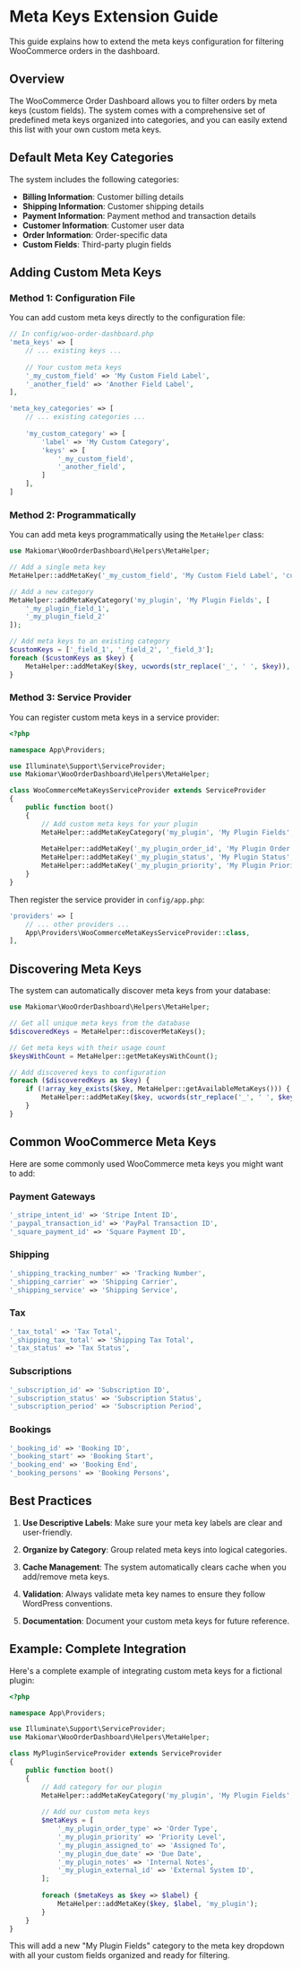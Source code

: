 # Meta Keys Extension Guide

This guide explains how to extend the meta keys configuration for filtering WooCommerce orders in the dashboard.

## Overview

The WooCommerce Order Dashboard allows you to filter orders by meta keys (custom fields). The system comes with a comprehensive set of predefined meta keys organized into categories, and you can easily extend this list with your own custom meta keys.

## Default Meta Key Categories

The system includes the following categories:

- **Billing Information**: Customer billing details
- **Shipping Information**: Customer shipping details  
- **Payment Information**: Payment method and transaction details
- **Customer Information**: Customer user data
- **Order Information**: Order-specific data
- **Custom Fields**: Third-party plugin fields

## Adding Custom Meta Keys

### Method 1: Configuration File

You can add custom meta keys directly to the configuration file:

```php
// In config/woo-order-dashboard.php
'meta_keys' => [
    // ... existing keys ...
    
    // Your custom meta keys
    '_my_custom_field' => 'My Custom Field Label',
    '_another_field' => 'Another Field Label',
],

'meta_key_categories' => [
    // ... existing categories ...
    
    'my_custom_category' => [
        'label' => 'My Custom Category',
        'keys' => [
            '_my_custom_field',
            '_another_field',
        ]
    ],
]
```

### Method 2: Programmatically

You can add meta keys programmatically using the `MetaHelper` class:

```php
use Makiomar\WooOrderDashboard\Helpers\MetaHelper;

// Add a single meta key
MetaHelper::addMetaKey('_my_custom_field', 'My Custom Field Label', 'custom');

// Add a new category
MetaHelper::addMetaKeyCategory('my_plugin', 'My Plugin Fields', [
    '_my_plugin_field_1',
    '_my_plugin_field_2'
]);

// Add meta keys to an existing category
$customKeys = ['_field_1', '_field_2', '_field_3'];
foreach ($customKeys as $key) {
    MetaHelper::addMetaKey($key, ucwords(str_replace('_', ' ', $key)), 'custom');
}
```

### Method 3: Service Provider

You can register custom meta keys in a service provider:

```php
<?php

namespace App\Providers;

use Illuminate\Support\ServiceProvider;
use Makiomar\WooOrderDashboard\Helpers\MetaHelper;

class WooCommerceMetaKeysServiceProvider extends ServiceProvider
{
    public function boot()
    {
        // Add custom meta keys for your plugin
        MetaHelper::addMetaKeyCategory('my_plugin', 'My Plugin Fields', []);
        
        MetaHelper::addMetaKey('_my_plugin_order_id', 'My Plugin Order ID', 'my_plugin');
        MetaHelper::addMetaKey('_my_plugin_status', 'My Plugin Status', 'my_plugin');
        MetaHelper::addMetaKey('_my_plugin_priority', 'My Plugin Priority', 'my_plugin');
    }
}
```

Then register the service provider in `config/app.php`:

```php
'providers' => [
    // ... other providers ...
    App\Providers\WooCommerceMetaKeysServiceProvider::class,
],
```

## Discovering Meta Keys

The system can automatically discover meta keys from your database:

```php
use Makiomar\WooOrderDashboard\Helpers\MetaHelper;

// Get all unique meta keys from the database
$discoveredKeys = MetaHelper::discoverMetaKeys();

// Get meta keys with their usage count
$keysWithCount = MetaHelper::getMetaKeysWithCount();

// Add discovered keys to configuration
foreach ($discoveredKeys as $key) {
    if (!array_key_exists($key, MetaHelper::getAvailableMetaKeys())) {
        MetaHelper::addMetaKey($key, ucwords(str_replace('_', ' ', $key)), 'discovered');
    }
}
```

## Common WooCommerce Meta Keys

Here are some commonly used WooCommerce meta keys you might want to add:

### Payment Gateways
```php
'_stripe_intent_id' => 'Stripe Intent ID',
'_paypal_transaction_id' => 'PayPal Transaction ID',
'_square_payment_id' => 'Square Payment ID',
```

### Shipping
```php
'_shipping_tracking_number' => 'Tracking Number',
'_shipping_carrier' => 'Shipping Carrier',
'_shipping_service' => 'Shipping Service',
```

### Tax
```php
'_tax_total' => 'Tax Total',
'_shipping_tax_total' => 'Shipping Tax Total',
'_tax_status' => 'Tax Status',
```

### Subscriptions
```php
'_subscription_id' => 'Subscription ID',
'_subscription_status' => 'Subscription Status',
'_subscription_period' => 'Subscription Period',
```

### Bookings
```php
'_booking_id' => 'Booking ID',
'_booking_start' => 'Booking Start',
'_booking_end' => 'Booking End',
'_booking_persons' => 'Booking Persons',
```

## Best Practices

1. **Use Descriptive Labels**: Make sure your meta key labels are clear and user-friendly.

2. **Organize by Category**: Group related meta keys into logical categories.

3. **Cache Management**: The system automatically clears cache when you add/remove meta keys.

4. **Validation**: Always validate meta key names to ensure they follow WordPress conventions.

5. **Documentation**: Document your custom meta keys for future reference.

## Example: Complete Integration

Here's a complete example of integrating custom meta keys for a fictional plugin:

```php
<?php

namespace App\Providers;

use Illuminate\Support\ServiceProvider;
use Makiomar\WooOrderDashboard\Helpers\MetaHelper;

class MyPluginServiceProvider extends ServiceProvider
{
    public function boot()
    {
        // Add category for our plugin
        MetaHelper::addMetaKeyCategory('my_plugin', 'My Plugin Fields', []);
        
        // Add our custom meta keys
        $metaKeys = [
            '_my_plugin_order_type' => 'Order Type',
            '_my_plugin_priority' => 'Priority Level',
            '_my_plugin_assigned_to' => 'Assigned To',
            '_my_plugin_due_date' => 'Due Date',
            '_my_plugin_notes' => 'Internal Notes',
            '_my_plugin_external_id' => 'External System ID',
        ];
        
        foreach ($metaKeys as $key => $label) {
            MetaHelper::addMetaKey($key, $label, 'my_plugin');
        }
    }
}
```

This will add a new "My Plugin Fields" category to the meta key dropdown with all your custom fields organized and ready for filtering. 
